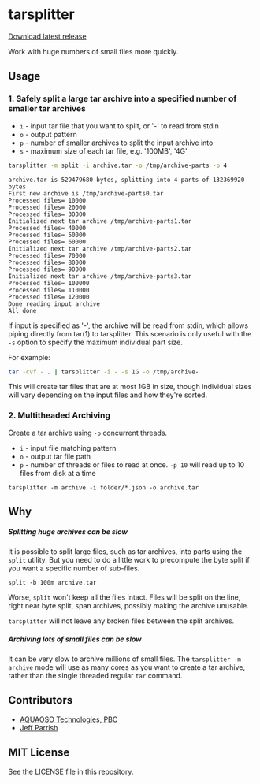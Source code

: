 # tarsplitter

[Download latest release](https://github.com/AQUAOSOTech/tarsplitter/releases/latest)

Work with huge numbers of small files more quickly.

## Usage

### 1. Safely split a large tar archive into a specified number of smaller tar archives

- `i` - input tar file that you want to split, or '-' to read from stdin
- `o` - output pattern
- `p` - number of smaller archives to split the input archive into
- `s` - maximum size of each tar file, e.g. '100MB', '4G'

```bash
tarsplitter -m split -i archive.tar -o /tmp/archive-parts -p 4
```

```text
archive.tar is 529479680 bytes, splitting into 4 parts of 132369920 bytes
First new archive is /tmp/archive-parts0.tar
Processed files= 10000
Processed files= 20000
Processed files= 30000
Initialized next tar archive /tmp/archive-parts1.tar
Processed files= 40000
Processed files= 50000
Processed files= 60000
Initialized next tar archive /tmp/archive-parts2.tar
Processed files= 70000
Processed files= 80000
Processed files= 90000
Initialized next tar archive /tmp/archive-parts3.tar
Processed files= 100000
Processed files= 110000
Processed files= 120000
Done reading input archive
All done
```

If input is specified as '-', the archive will be read from stdin,
which allows piping directly from tar(1) to tarsplitter. This scenario
is only useful with the `-s` option to specify the maximum individual
part size.

For example:
```bash
tar -cvf - . | tarsplitter -i - -s 1G -o /tmp/archive-
```
This will create tar files that are at most 1GB in size, though
individual sizes will vary depending on the input files and how they're
sorted.


### 2. Multitheaded Archiving

Create a tar archive using `-p` concurrent threads.

- `i` - input file matching pattern
- `o` - output tar file path
- `p` - number of threads or files to read at once. `-p 10` will read up to 10 files from disk at a time

```
tarsplitter -m archive -i folder/*.json -o archive.tar
```

## Why

##### Splitting huge archives can be slow

It is possible to split large files, such as tar archives, into parts using the `split` utility. But you need to do a little work to precompute the byte split if you want a specific number of sub-files.

```
split -b 100m archive.tar
```

Worse, `split` won't keep all the files intact. Files will be split on the line, right near byte split, span archives, possibly making the archive unusable.

`tarsplitter` will not leave any broken files between the split archives.

##### Archiving lots of small files can be slow

It can be very slow to archive millions of small files. The `tarsplitter -m archive` mode will use as many cores as you want to create a tar archive, rather than the single threaded regular `tar` command.

## Contributors

- [AQUAOSO Technologies, PBC](https://aquaoso.com)
- [Jeff Parrish](https://github.com/ruffrey)

## MIT License

See the LICENSE file in this repository.
